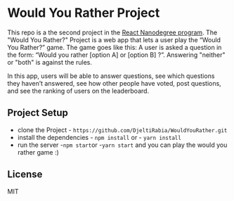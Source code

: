 # Would You Rather Project 

This repo is a the second project in the [React Nanodegree program](https://www.udacity.com/course/react-nanodegree--nd019).
The "Would You Rather?" Project is a web app that lets a user play the “Would You Rather?” game. The game goes like this: A user is asked a question in the form: “Would you rather [option A] or [option B] ?”. Answering "neither" or "both" is against the rules.

In this app, users will be able to answer questions, see which questions they haven’t answered, see how other people have voted, post questions, and see the ranking of users on the leaderboard.

## Project Setup

* clone the Project - `https://github.com/DjeltiRabia/WouldYouRather.git`
* install the dependencies - `npm install` or - `yarn install`
* run the server -`npm start`or -`yarn start`
and you can play the would you rather game :)

## License

MIT
